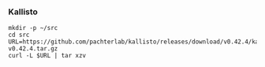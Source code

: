 ### Kallisto


	mkdir -p ~/src
	cd src
	URL=https://github.com/pachterlab/kallisto/releases/download/v0.42.4/kallisto_mac-v0.42.4.tar.gz
	curl -L $URL | tar xzv

